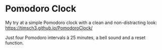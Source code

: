 # Pomodoro Clock

My try at a simple Pomodoro clock with a clean and non-distracting look: https://timsch3.github.io/PomodoroClock/

Just four Pomodoro intervals à 25 minutes, a bell sound and a reset function.
